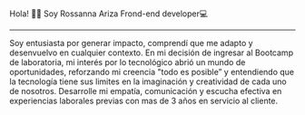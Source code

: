 Hola! 👩‍💻 Soy Rossanna Ariza 
Frond-end developer💻 
____________________________________________________________________________________________________________________________

Soy entusiasta por generar impacto, comprendí que me adapto y desenvuelvo en cualquier contexto. En mi decisión de ingresar al Bootcamp de laboratoria, mi interés por lo tecnológico abrió un mundo de oportunidades, reforzando mi creencia "todo es posible” y entendiendo que la tecnología tiene sus limites en la imaginación y creatividad de cada uno de nosotros.
Desarrolle mi empatía, comunicación y escucha efectiva en experiencias laborales previas con mas de 3 años en servicio al cliente. 
